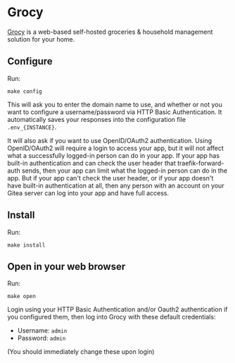 # Grocy

[Grocy](https://grocy.info/)
is a web-based self-hosted groceries & household management solution for
your home.

## Configure

Run:

```
make config
```

This will ask you to enter the domain name to use, and whether or not
you want to configure a username/password via HTTP Basic Authentication.
It automatically saves your responses into the configuration file
`.env_{INSTANCE}`.

It will also ask if you want to use OpenID/OAuth2 authentication. Using
OpenID/OAuth2 will require a login to access your app, but it will not affect
what a successfully logged-in person can do in your app. If your app has
built-in authentication and can check the user header that
traefik-forward-auth sends, then your app can limit what the logged-in person
can do in the app. But if your app can't check the user header, or if your app
doesn't have built-in authentication at all, then any person with an account
on your Gitea server can log into your app and have full access.

## Install

Run:

```
make install
```

## Open in your web browser

Run:

```
make open
```

Login using your HTTP Basic Authentication and/or Oauth2 authentication if
you configured them, then log into Grocy with these default credentials:

 * Username: `admin`
 * Password: `admin`

(You should immediately change these upon login)
